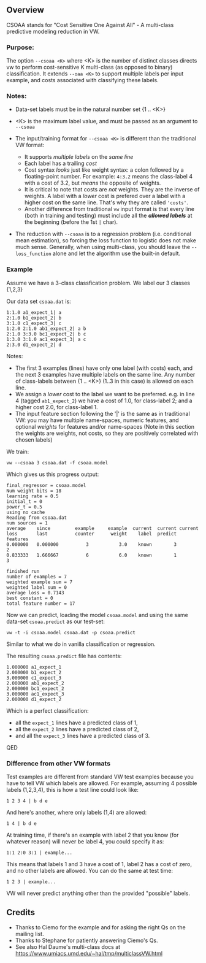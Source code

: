 ## Overview
CSOAA stands for "Cost Sensitive One Against All" - A multi-class predictive modeling reduction in VW.

### Purpose:
The option `--csoaa <K>` where \<K\> is the number of distinct classes
directs vw to perform cost-sensitive K multi-class (as opposed to binary)
classification.  It extends `--oaa <K>` to support multiple labels per input example, and costs associated with classifying these labels.

### Notes:
* Data-set labels must be in the natural number set {1 .. \<K\>}
* \<K\> is the maximum label value, and must be passed as an argument to `--csoaa`
* The input/training format for `--csoaa <K>` is different than the traditional VW format:
    * It supports *multiple labels* on the *same line*
    * Each label has a trailing *cost*
    * Cost syntax *looks* just like weight syntax: a colon followed by a floating-point number.
      For example:  `4:3.2` means the class-label 4 with a cost of 3.2, but *means* the opposite of weights.
    * It is critical to note that costs are *not* weights. They are the inverse of weights.
      A label with a *lower* cost is prefered over a label with a higher cost on the same line.
      That's why they are called `'costs'`.
    * Another difference from traditional `vw` input format is that every line (both in training and testing) must include all the _**allowed labels**_ at the beginning (before the 1st `|` char).

* The reduction with `--csoaa` is to a regression problem (i.e. conditional mean estimation), so forcing the loss function to logistic does not make much sense. Generally, when using multi-class, you should leave the `--loss_function` alone and let the algorithm use the built-in default.

### Example
Assume we have a 3-class classfication problem. We label our 3 classes {1,2,3}

Our data set `csoaa.dat` is:

    1:1.0 a1_expect_1| a
    2:1.0 b1_expect_2| b
    3:1.0 c1_expect_3| c
    1:2.0 2:1.0 ab1_expect_2| a b
    2:1.0 3:3.0 bc1_expect_2| b c
    1:3.0 3:1.0 ac1_expect_3| a c
    2:3.0 d1_expect_2| d

Notes:
* The first 3 examples (lines) have only one label (with costs) each, and the next 3 examples have multiple labels on the same line. Any number of class-labels between {1 .. \<K\>} (1..3 in this case) is allowed on each line.
* We assign a _lower_ cost to the label we want to be preferred. e.g. in line 4 (tagged `ab1_expect_2`) we have a cost of 1.0, for class-label 2; and a higher cost 2.0, for class-label 1.
* The input feature section following the '|' is the same as in  traditional VW: you may have multiple name-spaces, numeric features, and optional *weights* for features and/or name-spaces (Note in this section the weights are weights, not costs, so they are positively correlated with chosen labels)

We train:

    vw --csoaa 3 csoaa.dat -f csoaa.model

Which gives us this progress output:

    final_regressor = csoaa.model
    Num weight bits = 18
    learning rate = 0.5
    initial_t = 0
    power_t = 0.5
    using no cache
    Reading from csoaa.dat
    num sources = 1
    average    since         example     example  current  current current
    loss       last          counter      weight    label  predict features
    0.000000   0.000000          3           3.0    known        3        2
    0.833333   1.666667          6           6.0    known        1        3

    finished run
    number of examples = 7
    weighted example sum = 7
    weighted label sum = 0
    average loss = 0.7143
    best constant = 0
    total feature number = 17

Now we can predict, loading the model `csoaa.model` and using the same data-set `csoaa.predict` as our test-set:

    vw -t -i csoaa.model csoaa.dat -p csoaa.predict

Similar to what we do in vanilla classification or regression.

The resulting `csoaa.predict` file has contents:

    1.000000 a1_expect_1
    2.000000 b1_expect_2
    3.000000 c1_expect_3
    2.000000 ab1_expect_2
    2.000000 bc1_expect_2
    3.000000 ac1_expect_3
    2.000000 d1_expect_2

Which is a perfect classification:

* all the `expect_1` lines have a predicted class of 1,
* all the `expect_2` lines have a predicted class of 2,
* and all the `expect_3` lines have a predicted class of 3.

QED

### Difference from other VW formats

Test examples are different from standard VW test examples because you have to tell VW which labels are allowed. For example, assuming 4 possible labels (1,2,3,4), this is how a test line could look like:

    1 2 3 4 | b d e

And here's another, where only labels (1,4) are allowed:

    1 4 | b d e

At training time, if there's an example with label 2 that you know (for whatever reason) will never be label 4, you could specify it as:

    1:1 2:0 3:1 | example...

This means that labels 1 and 3 have a cost of 1, label 2 has a cost of zero, and no other labels are allowed. You can do the same at test time:

    1 2 3 | example...

VW will never predict anything other than the provided "possible" labels.

## Credits
* Thanks to Ciemo for the example and for asking the right Qs on the mailing list.
* Thanks to Stephane for patiently answering Ciemo's Qs.
* See also Hal Daume's multi-class docs at <a href="https://www.umiacs.umd.edu/~hal/tmp/multiclassVW.html">https://www.umiacs.umd.edu/~hal/tmp/multiclassVW.html</a>

